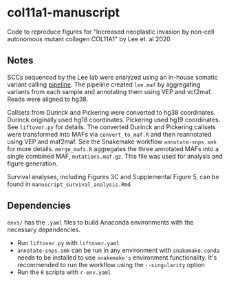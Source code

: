 # col11a1-manuscript
Code to reproduce figures for "Increased neoplastic invasion by non-cell autonomous mutant collagen COL11A1" by Lee et. al 2020

## Notes
SCCs sequenced by the Lee lab were analyzed using an in-house somatic variant calling [pipeline](https://github.com/tjbencomo/col11a1-wes-pipeline). The pipeline created `lee.maf` by aggregating variants
from each sample and annotating them using VEP and vcf2maf. Reads were aligned to hg38. 

Callsets from Durinck and Pickering were converted to hg38 coordinates. 
Durinck originally used hg18 coordinates. 
Pickering used hg19 coordinates. See `liftover.py` for details. 
The converted Durinck and Pickering callsets were transformed into MAFs via `convert_to_maf.R` and
then reannotated using VEP and maf2maf. See the Snakemake workflow `annotate-snps.smk` for more details. 
`merge_mafs.R` aggregates the three annotated MAFs into a single
combined MAF, `mutations.maf.gz`. 
This file was used for analysis and figure generation.

Survival analyses, including Figures 3C and Supplemental Figure 5, can be found in `manuscript_survival_analysis.Rmd`

## Dependencies
`envs/` has the `.yaml` files to build Anaconda environments with the necessary dependencies.
* Run `liftover.py` with `liftover.yaml`
* `annotate-snps.smk` can be run in any environment with `snakemake`. `conda` needs to be installed to use `snakemake's` environment functionality. It's recommended to run the workflow using the `--singularity` option
* Run the `R` scripts with `r-env.yaml`

